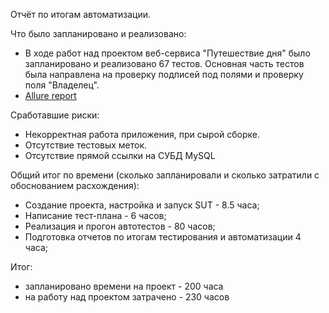 Отчёт по итогам автоматизации.

Что было запланировано и реализовано:
 - В ходе работ над проектом веб-сервиса "Путешествие дня" было запланировано и реализовано 67 тестов. Основная часть тестов была направлена на проверку подписей под полями и проверку поля "Владелец".
 - [Allure report](http://26.13.164.204:63304/index.html#)

Сработавшие риски:
 - Некорректная работа приложения, при сырой сборке.
 - Отсутствие тестовых меток.
 - Отсутствие прямой ссылки на СУБД MySQL

Общий итог по времени (сколько запланировали и сколько затратили с обоснованием расхождения):
 - Создание проекта, настройка и запуск SUT - 8.5 часа;
 - Написание тест-плана - 6 часов;
 - Реализация и прогон автотестов - 80 часов;
 - Подготовка отчетов по итогам тестирования и автоматизации 4 часа;

Итог:
 - запланировано времени на проект - 200 часа
 - на работу над проектом затрачено - 230 часов


